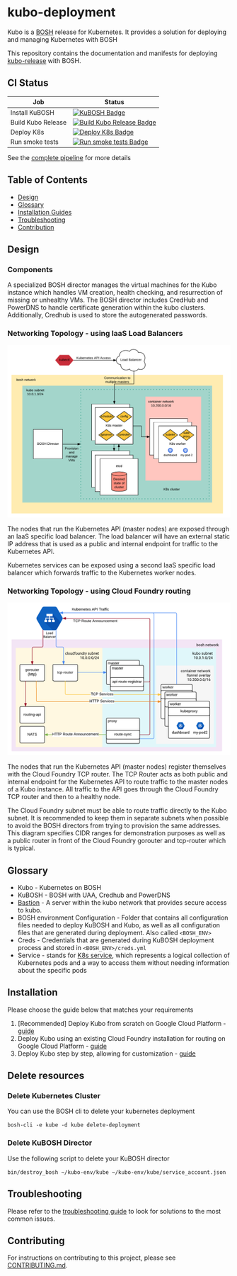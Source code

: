# kubo-deployment

Kubo is a [BOSH](https://bosh.io/) release for Kubernetes. It provides a solution for deploying and managing Kubernetes with BOSH

This repository contains the documentation and manifests for deploying [kubo-release](https://github.com/pivotal-cf-experimental/kubo-release) with BOSH.

## CI Status
| Job | Status |
|---------|--------|
| Install KuBOSH | [![KuBOSH Badge](https://p-concourse.kubo.cf-app.com/api/v1/teams/main/pipelines/kubo-deployment/jobs/install-bosh/badge)](https://p-concourse.kubo.cf-app.com/teams/main/pipelines/kubo-deployment/jobs/install-bosh) |
| Build Kubo Release | [![Build Kubo Release Badge](https://p-concourse.kubo.cf-app.com/api/v1/teams/main/pipelines/kubo-deployment/jobs/build-kubo-release/badge)](https://p-concourse.kubo.cf-app.com/teams/main/pipelines/kubo-deployment/jobs/build-kubo-release) |
| Deploy K8s | [![Deploy K8s Badge](https://p-concourse.kubo.cf-app.com/api/v1/teams/main/pipelines/kubo-deployment/jobs/deploy-k8s/badge)](https://p-concourse.kubo.cf-app.com/teams/main/pipelines/kubo-deployment/jobs/deploy-k8s) |
| Run smoke tests | [![Run smoke tests Badge](https://p-concourse.kubo.cf-app.com/api/v1/teams/main/pipelines/kubo-deployment/jobs/deploy-workload/badge)](https://p-concourse.kubo.cf-app.com/teams/main/pipelines/kubo-deployment/jobs/deploy-workload) |

See the [complete pipeline](https://p-concourse.kubo.cf-app.com/teams/main/pipelines/kubo-deployment) for more details

## Table of Contents

- [Design](#design)
- [Glossary](#glossary)
- [Installation Guides](#installation)
- [Troubleshooting](#troubleshooting)
- [Contribution](#contributing)

## Design

### Components

A specialized BOSH director manages the virtual machines for the Kubo instance which handles VM creation, health checking, and resurrection of missing or unhealthy VMs. The BOSH director includes CredHub and PowerDNS to handle certificate generation within the kubo clusters. Additionally, Credhub is used to store the autogenerated passwords.

### Networking Topology - using IaaS Load Balancers

![Diagram describing how traffic is routed to Kubo](docs/images/kubo-network.png)

The nodes that run the Kubernetes API (master nodes) are exposed through an IaaS specific load balancer. The load balancer will have an external static IP address that is used as a public and internal endpoint for traffic to the Kubernetes API.

Kubernetes services can be exposed using a second IaaS specific load balancer which forwards traffic to the Kubernetes worker nodes.

### Networking Topology - using Cloud Foundry routing

![Diagram describing how traffic is routed to Kubo using CF](docs/images/kubo-network-cf.png)

The nodes that run the Kubernetes API (master nodes) register themselves with the Cloud Foundry TCP router. The TCP Router acts as both public and internal endpoint for the Kubernetes API to route traffic to the master nodes of a Kubo instance. All traffic to the API goes through the Cloud Foundry TCP router and then to a healthy node. 

The Cloud Foundry subnet must be able to route traffic directly to the Kubo subnet. It is recommended to keep them in separate subnets when possible to avoid the BOSH directors from trying to provision the same addresses. This diagram specifies CIDR ranges for demonstration purposes as well as a public router in front of the Cloud Foundry gorouter and tcp-router which is typical.

## Glossary

- Kubo - Kubernetes on BOSH
- KuBOSH - BOSH with UAA, Credhub and PowerDNS
- [Bastion](https://en.wikipedia.org/wiki/Jump_server) - A server within the kubo network that provides secure access to kubo.
- BOSH environment Configuration - Folder that contains all configuration files needed to deploy KuBOSH and Kubo, as well as all 
  configuration files that are generated during deployment. Also called `<BOSH_ENV>`
- Creds - Credentials that are generated during KuBOSH deployment process and stored in `<BOSH_ENV>/creds.yml`
- Service - stands for [K8s service](https://kubernetes.io/docs/user-guide/services), which represents a logical collection 
  of Kubernetes pods and a way to access them without needing information about the specific pods

## Installation

Please choose the guide below that matches your requirements

1. [Recommended] Deploy Kubo from scratch on Google Cloud Platform - [guide](docs/guides/gcp-oss)
1. Deploy Kubo using an existing Cloud Foundry installation for routing on Google Cloud Platform - [guide](docs/guides/gcp-cf)
1. Deploy Kubo step by step, allowing for customization - [guide](docs/guides/customized-installation.md)

## Delete resources

### Delete Kubernetes Cluster

You can use the BOSH cli to delete your kubernetes deployment

```
bosh-cli -e kube -d kube delete-deployment
```

### Delete KuBOSH Director

Use the following script to delete your KuBOSH director

```
bin/destroy_bosh ~/kubo-env/kube ~/kubo-env/kube/service_account.json
```

## Troubleshooting

Please refer to the [troubleshooting guide](docs/troubleshooting.md) to look for solutions to the most common issues. 

## Contributing

For instructions on contributing to this project, please see [CONTRIBUTING.md](CONTRIBUTING.md).
